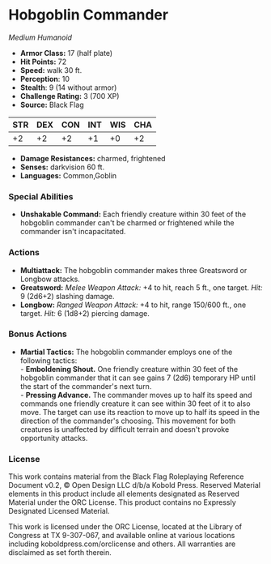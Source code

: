# Hobgoblin Commander

*Medium* *Humanoid*

- **Armor Class:** 17 (half plate)
- **Hit Points:** 72 
- **Speed:** walk 30 ft.
- **Perception**: 10
- **Stealth**: 9 (14 without armor)
- **Challenge Rating:** 3 (700 XP)
- **Source:** Black Flag

| STR | DEX | CON | INT | WIS | CHA |
| --- | --- | --- | --- | --- | --- |
| +2 | +2 | +2 | +1 | +0 | +2 |

- **Damage Resistances:** charmed, frightened
- **Senses:** darkvision 60 ft.
- **Languages:** Common,Goblin

### Special Abilities

- **Unshakable Command:** Each friendly creature within 30 feet of the hobgoblin commander can't be charmed or frightened while the commander isn't incapacitated.

### Actions

- **Multiattack:** The hobgoblin commander makes three Greatsword or Longbow attacks.
- **Greatsword:** _Melee Weapon Attack:_ +4 to hit, reach 5 ft., one target. _Hit:_ 9 (2d6+2) slashing damage.
- **Longbow:** _Ranged Weapon Attack:_ +4 to hit, range 150/600 ft., one target. _Hit:_ 6 (1d8+2) piercing damage.

### Bonus Actions

- **Martial Tactics:** The hobgoblin commander employs one of the following tactics:<br>- **Emboldening Shout.** One friendly creature within 30 feet of the hobgoblin commander that it can see gains 7 (2d6) temporary HP until the start of the commander's next turn.<br>- **Pressing Advance.** The commander moves up to half its speed and commands one friendly creature it can see within 30 feet of it to also move. The target can use its reaction to move up to half its speed in the direction of the commander's choosing. This movement for both creatures is unaffected by difficult terrain and doesn't provoke opportunity attacks.


### License

This work contains material from the Black Flag Roleplaying Reference Document v0.2, © Open Design LLC d/b/a Kobold Press. Reserved Material elements in this product include all elements designated as Reserved Material under the ORC License. This product contains no Expressly Designated Licensed Material.

This work is licensed under the ORC License, located at the Library of Congress at TX 9-307-067, and available online at various locations including koboldpress.com/orclicense and others. All warranties are disclaimed as set forth therein.
